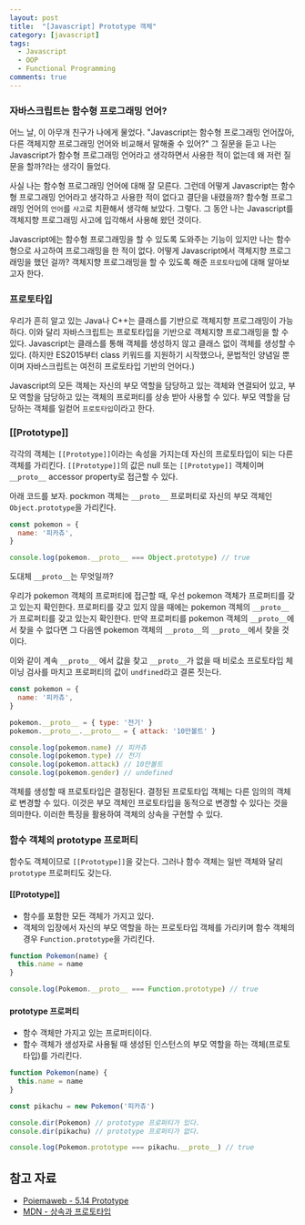 ```yaml
---
layout: post
title:  "[Javascript] Prototype 객체"
category: [javascript]
tags:
  - Javascript
  - OOP
  - Functional Programming
comments: true
---
```


### 자바스크립트는 함수형 프로그래밍 언어?
어느 날, 이 아무개 친구가 나에게 물었다.
"Javascript는 함수형 프로그래밍 언어잖아, 다른 객체지향 프로그래밍 언어와 비교해서 말해줄 수 있어?"
그 질문을 듣고 나는 Javascript가 함수형 프로그래밍 언어라고 생각하면서 사용한 적이 없는데 왜 저런 질문을 할까?라는 생각이 들었다.

사실 나는 함수형 프로그래밍 언어에 대해 잘 모른다. 그런데 어떻게 Javascript는 함수형 프로그래밍 언어라고 생각하고 사용한 적이 없다고 결단을 내렸을까?
함수형 프로그래밍 언어의 `언어`를 `사고`로 치환해서 생각해 보았다.
그렇다. 그 동안 나는 Javascript를 객체지향 프로그래밍 사고에 입각해서 사용해 왔던 것이다.

Javascript에는 함수형 프로그래밍을 할 수 있도록 도와주는 기능이 있지만 나는 함수형으로 사고하여 프로그래밍을 한 적이 없다.
어떻게 Javascript에서 객체지향 프로그래밍을 했던 걸까? 객체지향 프로그래밍을 할 수 있도록 해준 `프로토타입`에 대해 알아보고자 한다.

### 프로토타입
우리가 흔히 알고 있는 Java나 C++는 클래스를 기반으로 객체지향 프로그래밍이 가능하다. 이와 달리 자바스크립트는 프로토타입을 기반으로 객체지향 프로그래밍을 할 수 있다.
Javascript는 클래스를 통해 객체를 생성하지 않고 클래스 없이 객체를 생성할 수 있다. (하지만 ES2015부터 class 키워드를 지원하기 시작했으나, 문법적인 양념일 뿐이며 자바스크립트는 여전히 프로토타입 기반의 언어다.)

Javascript의 모든 객체는 자신의 부모 역할을 담당하고 있는 객체와 연결되어 있고, 부모 역할을 담당하고 있는 객체의 프로퍼티를 상송 받아 사용할 수 있다.
부모 역할을 담당하는 객체를 일컫어 `프로토타입`이라고 한다.

### [[Prototype]]
각각의 객체는 `[[Prototype]]`이라는 속성을 가지는데 자신의 프로토타입이 되는 다른 객체를 가리킨다.
`[[Prototype]]`의 값은 null 또는 `[[Prototype]]` 객체이며 `__proto__` accessor property로 접근할 수 있다.

아래 코드를 보자.
pockmon 객체는 `__proto__` 프로퍼티로 자신의 부모 객체인 `Object.prototype`을 가리킨다.

```javascript
const pokemon = {
  name: '피카츄',
}

console.log(pokemon.__proto__ === Object.prototype) // true
```

도대체 `__proto__`는 무엇일까?

우리가 pokemon 객체의 프로퍼티에 접근할 때, 우선 pokemon 객체가 프로퍼티를 갖고 있는지 확인한다.
프로퍼티를 갖고 있지 않을 때에는 pokemon 객체의 `__proto__`가 프로퍼티를 갖고 있는지 확인한다.
만약 프로퍼티를 pokemon 객체의 `__proto__`에서 찾을 수 없다면 그 다음엔 pokemon 객체의 `__proto__`의 `__proto__`에서 찾을 것이다.

이와 같이 계속 `__proto__` 에서 값을 찾고 `__proto__`가 없을 때 비로소 프로토타입 체이닝 검사를 마치고 프로퍼티의 값이 `undfined`라고 결론 짓는다.

```javascript
const pokemon = {
  name: '피카츄',
}

pokemon.__proto__ = { type: '전기' }
pokemon.__proto__.__proto__ = { attack: '10만볼트' }

console.log(pokemon.name) // 피카츄
console.log(pokemon.type) // 전기
console.log(pokemon.attack) // 10만볼트
console.log(pokemon.gender) // undefined
```

객체를 생성할 때 프로토타입은 결정된다. 결정된 프로토타입 객체는 다른 임의의 객체로 변경할 수 있다. 이것은 부모 객체인 프로토타입을 동적으로 변경할 수 있다는 것을 의미한다.
이러한 특징을 활용하여 객체의 상속을 구현할 수 있다.

### 함수 객체의 prototype 프로퍼티
함수도 객체이므로 `[[Prototype]]`을 갖는다. 그러나 함수 객체는 일반 객체와 달리 `prototype` 프로퍼티도 갖는다.

#### [[Prototype]]
* 함수를 포함한 모든 객체가 가지고 있다.
* 객체의 입장에서 자신의 부모 역할을 하는 프로토타입 객체를 가리키며 함수 객체의 경우 `Function.prototype`을 가리킨다.

```javascript
function Pokemon(name) {
  this.name = name
}

console.log(Pokemon.__proto__ === Function.prototype) // true
```

#### prototype 프로퍼티
* 함수 객체만 가지고 있는 프로퍼티이다.
* 함수 객체가 생성자로 사용될 때 생성된 인스턴스의 부모 역할을 하는 객체(프로토타입)를 가리킨다.

```javascript
function Pokemon(name) {
  this.name = name
}

const pikachu = new Pokemon('피카츄')

console.dir(Pokemon) // prototype 프로퍼티가 있다.
console.dir(pikachu) // prototype 프로퍼티가 없다.

console.log(Pokemon.prototype === pikachu.__proto__) // true
```

## 참고 자료
* [Poiemaweb - 5.14 Prototype](https://poiemaweb.com/js-prototype)
* [MDN - 상속과 프로토타입](https://developer.mozilla.org/ko/docs/Web/JavaScript/Guide/Inheritance_and_the_prototype_chain)
